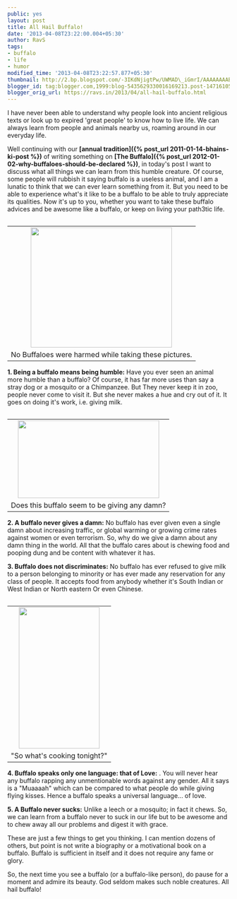```yaml
---
public: yes
layout: post
title: All Hail Buffalo!
date: '2013-04-08T23:22:00.004+05:30'
author: RavS
tags:
- buffalo
- life
- humor
modified_time: '2013-04-08T23:22:57.877+05:30'
thumbnail: http://2.bp.blogspot.com/-3IKdNjigtPw/UWMAD\_iGmrI/AAAAAAAABUA/FhYYYksSmQE/s72-c/IMG\_1345.JPG
blogger_id: tag:blogger.com,1999:blog-5435629330016169213.post-1471610574186262723
blogger_orig_url: https://ravs.in/2013/04/all-hail-buffalo.html
---
```


I have never been able to understand why people look into ancient religious texts or look up to expired 'great people' to know how to live life. We can always learn from people and animals nearby us, roaming around in our everyday life.

Well continuing with our **[annual tradition]({% post_url 2011-01-14-bhains-ki-post %})** of writing something on **[The Buffalo]({% post_url 2012-01-02-why-buffaloes-should-be-declared %})**, in today's post I want to discuss what all things we can learn from this humble creature. Of course, some people will rubbish it saying buffalo is a useless animal, and I am a lunatic to think that we can ever learn something from it. But you need to be able to experience what's it like to be a buffalo to be able to truly appreciate its qualities. Now it's up to you, whether you want to take these buffalo advices and be awesome like a buffalo, or keep on living your path3tic life.

<table cellpadding="0" cellspacing="0" class="tr-caption-container" style="float: left; margin-right: 1em; text-align: left;"><tbody><tr><td style="text-align: center;"><a href="http://2.bp.blogspot.com/-3IKdNjigtPw/UWMAD_iGmrI/AAAAAAAABUA/FhYYYksSmQE/s1600/IMG_1345.JPG" imageanchor="1" style="clear: left; margin-bottom: 1em; margin-left: auto; margin-right: auto;"><img border="0" height="272" src="http://2.bp.blogspot.com/-3IKdNjigtPw/UWMAD_iGmrI/AAAAAAAABUA/FhYYYksSmQE/s320/IMG_1345.JPG" width="320"></a></td></tr><tr><td class="tr-caption" style="text-align: center;">No Buffaloes were harmed while taking these pictures.</td></tr></tbody></table>

**1. Being a buffalo means being humble:** Have you ever seen an animal more humble than a buffalo? Of course, it has far more uses than say a stray dog or a mosquito or a Chimpanzee. But They never keep it in zoo, people never come to visit it. But she never makes a hue and cry out of it. It goes on doing it's work, i.e. giving milk.

<table cellpadding="0" cellspacing="0" class="tr-caption-container" style="float: right; margin-left: 1em; text-align: right;"><tbody><tr><td style="text-align: center;"><a href="http://1.bp.blogspot.com/-m1nwuh4HbIE/UWMBlxKpbsI/AAAAAAAABUQ/ZI_zDgL7qDc/s1600/IMG_1354.JPG" imageanchor="1" style="clear: right; margin-bottom: 1em; margin-left: auto; margin-right: auto;"><img border="0" height="176" src="http://1.bp.blogspot.com/-m1nwuh4HbIE/UWMBlxKpbsI/AAAAAAAABUQ/ZI_zDgL7qDc/s320/IMG_1354.JPG" width="320"></a></td></tr><tr><td class="tr-caption" style="text-align: center;">Does this buffalo seem to be giving any damn?</td></tr></tbody></table>

**2. A buffalo never gives a damn:** No buffalo has ever given even a single damn about increasing traffic, or global warming or growing crime rates against women or even terrorism. So, why do we give a damn about any damn thing in the world. All that the buffalo cares about is chewing food and pooping dung and be content with whatever it has.

**3. Buffalo does not discriminates:** No buffalo has ever refused to give milk to a person belonging to minority or has ever made any reservation for any class of people. It accepts food from anybody whether it's South Indian or West Indian or North eastern Or even Chinese.

<table cellpadding="0" cellspacing="0" class="tr-caption-container" style="float: left; margin-right: 1em; text-align: left;"><tbody><tr><td style="text-align: center;"><a href="http://1.bp.blogspot.com/-dUOJpmczrTM/UWMAcZDo-RI/AAAAAAAABUI/XckN-EZVolk/s1600/IMG_1350.JPG" imageanchor="1" style="clear: left; margin-bottom: 1em; margin-left: auto; margin-right: auto;"><img border="0" height="320" src="http://1.bp.blogspot.com/-dUOJpmczrTM/UWMAcZDo-RI/AAAAAAAABUI/XckN-EZVolk/s320/IMG_1350.JPG" width="183"></a></td></tr><tr><td class="tr-caption" style="text-align: center;">"So what's cooking tonight?"</td></tr></tbody></table>

**4. Buffalo speaks only one language: that of Love:** . You will never hear any buffalo rapping any unmentionable words against any gender. All it says is a "Muaaaah" which can be compared to what people do while giving flying kisses. Hence a buffalo speaks a universal language... of love.

**5. A Buffalo never sucks:** Unlike a leech or a mosquito; in fact it chews. So, we can learn from a buffalo never to suck in our life but to be awesome and to chew away all our problems and digest it with grace.

These are just a few things to get you thinking. I can mention dozens of others, but point is not write a biography or a motivational book on a buffalo. Buffalo is sufficient in itself and it does not require any fame or glory. 

So, the next time you see a buffalo (or a buffalo-like person), do pause for a moment and admire its beauty. God seldom makes such noble creatures. All hail buffalo!
